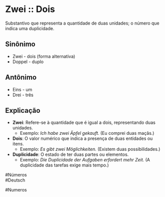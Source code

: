 # Zwei :: Dois
Substantivo que representa a quantidade de duas unidades; o número que indica uma duplicidade.

## Sinônimo
- Zwei - dois (forma alternativa)  
- Doppel - duplo  

## Antônimo
- Eins - um  
- Drei - três  

## Explicação
- **Zwei**: Refere-se à quantidade que é igual a dois, representando duas unidades.
  - Exemplo: *Ich habe zwei Äpfel gekauft.* (Eu comprei duas maçãs.)
- **Dois**: O valor numérico que indica a presença de duas entidades ou itens.
  - Exemplo: *Es gibt zwei Möglichkeiten.* (Existem duas possibilidades.)
- **Duplicidade**: O estado de ter duas partes ou elementos.
  - Exemplo: *Die Duplicidade der Aufgaben erfordert mehr Zeit.* (A duplicidade das tarefas exige mais tempo.)

#Números  
#Deutsch


#Numeros
